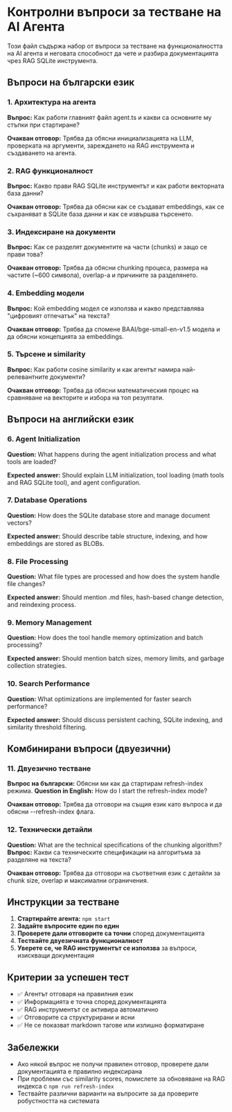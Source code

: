 # Контролни въпроси за тестване на AI Агента

Този файл съдържа набор от въпроси за тестване на функционалността на AI агента и неговата способност да чете и разбира документацията чрез RAG SQLite инструмента.

## Въпроси на български език

### 1. Архитектура на агента
**Въпрос:** Как работи главният файл agent.ts и какви са основните му стъпки при стартиране?

**Очакван отговор:** Трябва да обясни инициализацията на LLM, проверката на аргументи, зареждането на RAG инструмента и създаването на агента.

### 2. RAG функционалност
**Въпрос:** Какво прави RAG SQLite инструментът и как работи векторната база данни?

**Очакван отговор:** Трябва да обясни как се създават embeddings, как се съхраняват в SQLite база данни и как се извършва търсенето.

### 3. Индексиране на документи
**Въпрос:** Как се разделят документите на части (chunks) и защо се прави това?

**Очакван отговор:** Трябва да обясни chunking процеса, размера на частите (~600 символа), overlap-а и причините за разделянето.

### 4. Embedding модели
**Въпрос:** Кой embedding модел се използва и какво представлява "цифровият отпечатък" на текста?

**Очакван отговор:** Трябва да спомене BAAI/bge-small-en-v1.5 модела и да обясни концепцията за embeddings.

### 5. Търсене и similarity
**Въпрос:** Как работи cosine similarity и как агентът намира най-релевантните документи?

**Очакван отговор:** Трябва да обясни математическия процес на сравняване на векторите и избора на топ резултати.

## Въпроси на английски език

### 6. Agent Initialization
**Question:** What happens during the agent initialization process and what tools are loaded?

**Expected answer:** Should explain LLM initialization, tool loading (math tools and RAG SQLite tool), and agent configuration.

### 7. Database Operations
**Question:** How does the SQLite database store and manage document vectors?

**Expected answer:** Should describe table structure, indexing, and how embeddings are stored as BLOBs.

### 8. File Processing
**Question:** What file types are processed and how does the system handle file changes?

**Expected answer:** Should mention .md files, hash-based change detection, and reindexing process.

### 9. Memory Management
**Question:** How does the tool handle memory optimization and batch processing?

**Expected answer:** Should mention batch sizes, memory limits, and garbage collection strategies.

### 10. Search Performance
**Question:** What optimizations are implemented for faster search performance?

**Expected answer:** Should discuss persistent caching, SQLite indexing, and similarity threshold filtering.

## Комбинирани въпроси (двуезични)

### 11. Двуезично тестване
**Въпрос на български:** Обясни ми как да стартирам refresh-index режима.
**Question in English:** How do I start the refresh-index mode?

**Очакван отговор:** Трябва да отговори на същия език като въпроса и да обясни --refresh-index флага.

### 12. Технически детайли
**Question:** What are the technical specifications of the chunking algorithm?
**Въпрос:** Какви са техническите спецификации на алгоритъма за разделяне на текста?

**Очакван отговор:** Трябва да отговори на съответния език с детайли за chunk size, overlap и максимални ограничения.

## Инструкции за тестване

1. **Стартирайте агента:** `npm start`
2. **Задайте въпросите един по един**
3. **Проверете дали отговорите са точни** според документацията
4. **Тествайте двуезичната функционалност**
5. **Уверете се, че RAG инструментът се използва** за въпроси, изискващи документация

## Критерии за успешен тест

- ✅ Агентът отговаря на правилния език
- ✅ Информацията е точна според документацията
- ✅ RAG инструментът се активира автоматично
- ✅ Отговорите са структурирани и ясни
- ✅ Не се показват markdown тагове или излишно форматиране

## Забележки

- Ако някой въпрос не получи правилен отговор, проверете дали документацията е правилно индексирана
- При проблеми със similarity scores, помислете за обновяване на RAG индекса с `npm run refresh-index`
- Тествайте различни варианти на въпросите за да проверите робустността на системата
